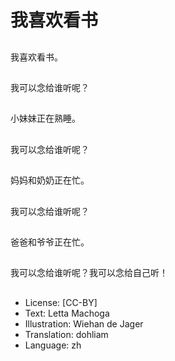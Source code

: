 # 我喜欢看书

##
我喜欢看书。

##
我可以念给谁听呢？

##
小妹妹正在熟睡。

##
我可以念给谁听呢？

##
妈妈和奶奶正在忙。

##
我可以念给谁听呢？

##
爸爸和爷爷正在忙。

##
我可以念给谁听呢？我可以念给自己听！

##
* License: [CC-BY]
* Text: Letta Machoga
* Illustration: Wiehan de Jager
* Translation: dohliam
* Language: zh
